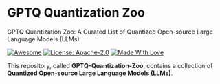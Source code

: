 # GPTQ Quantization Zoo
GPTQ Quantization Zoo: A Curated List of Quantized Open-source Large Language Models (LLMs)

[![Awesome](https://cdn.rawgit.com/sindresorhus/awesome/d7305f38d29fed78fa85652e3a63e154dd8e8829/media/badge.svg)](https://github.com/SuperBruceJia/GPTQ-Quantization-Zoo) 
[![License: Apache-2.0](https://img.shields.io/badge/License-Apache-green.svg)](https://www.apache.org/licenses/LICENSE-2.0)
[![Made With Love](https://img.shields.io/badge/Made%20With-Love-red.svg)](https://github.com/SuperBruceJia/GPTQ-Quantization-Zoo)

This repository, called **GPTQ-Quantization-Zoo**, contains a collection of **Quantized Open-source Large Language Models (LLMs)**.
